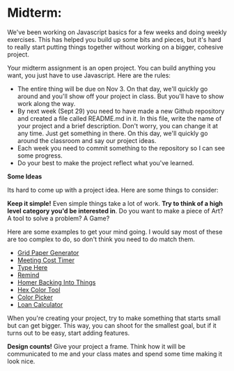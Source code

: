 Midterm:
========

We've been working on Javascript basics for a few weeks and doing weekly exercises. This has helped you build up some bits and pieces, but it's hard to really start putting things together without working on a bigger, cohesive project.

Your midterm assignment is an open project. You can build anything you want, you just have to use Javascript. Here are the rules:

- The entire thing will be due on Nov 3. On that day, we'll quickly go around and you'll show off your project in class. But you'll have to show work along the way.
- By next week (Sept 29) you need to have made a new Github repository and created a file called README.md in it. In this file, write the name of your project and a brief description. Don't worry, you can change it at any time. Just get something in there. On this day, we'll quickly go around the classroom and say our project ideas.
- Each week you need to commit something to the repository so I can see some progress.
- Do your best to make the project reflect what you've learned. 

__Some Ideas__

Its hard to come up with a project idea. Here are some things to consider:

__Keep it simple!__ Even simple things take a lot of work. 
__Try to think of a high level category you'd be interested in__. Do you want to make a piece of Art? A tool to solve a problem? A Game? 

Here are some examples to get your mind going. I would say most of these are too complex to do, so don't think you need to do match them. 

- [Grid Paper Generator](http://gridzzly.com/#t)
- [Meeting Cost Timer](http://hurryupplease.com/)
- [Type Here](http://typehere.co/)
- [Remind](http://shauninman.com/remind/)
- [Homer Backing Into Things](http://www.homerbackingintothings.com/)
- [Hex Color Tool](http://hexcolortool.com/)
- [Color Picker](http://color.hailpixel.com/)
- [Loan Calculator](http://www.bankrate.com/calculators/mortgages/loan-calculator.aspx)


When you're creating your project, try to make something that starts small but can get bigger. This way, you can shoot for the smallest goal, but if it turns out to be easy, start adding features.

__Design counts!__ Give your project a frame. Think how it will be communicated to me and your class mates and spend some time making it look nice.
